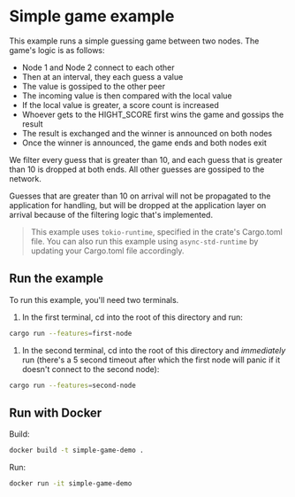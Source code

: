 # Simple game example

This example runs a simple guessing game between two nodes. The game's logic is as follows:

- Node 1 and Node 2 connect to each other
- Then at an interval, they each guess a value
- The value is gossiped to the other peer
- The incoming value is then compared with the local value
- If the local value is greater, a score count is increased
- Whoever gets to the HIGHT_SCORE first wins the game and gossips the result
- The result is exchanged and the winner is announced on both nodes
- Once the winner is announced, the game ends and both nodes exit

We filter every guess that is greater than 10, and each guess that is greater than 10 is dropped at both ends. All other guesses are gossiped to the network.

Guesses that are greater than 10 on arrival will not be propagated to the application for handling, but will be dropped at the application layer on arrival because of the filtering logic that's implemented.

> This example uses `tokio-runtime`, specified in the crate's Cargo.toml file. You can also run this example using `async-std-runtime` by updating your Cargo.toml file accordingly.

## Run the example

To run this example, you'll need two terminals.

1. In the first terminal, cd into the root of this directory and run:

```bash
cargo run --features=first-node
```

1. In the second terminal, cd into the root of this directory and _immediately_ run (there's a 5 second timeout after which the first node will panic if it doesn't connect to the second node):

```bash
cargo run --features=second-node
```

## Run with Docker

Build:

```bash
docker build -t simple-game-demo .
```

Run:

```bash
docker run -it simple-game-demo
```
